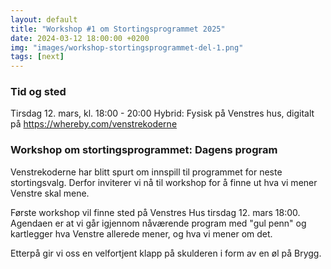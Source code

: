 ```yaml
---
layout: default
title: "Workshop #1 om Stortingsprogrammet 2025"
date: 2024-03-12 18:00:00 +0200
img: "images/workshop-stortingsprogrammet-del-1.png"
tags: [next]
---
```

### Tid og sted
Tirsdag 12. mars, kl. 18:00 - 20:00
Hybrid: Fysisk på Venstres hus, digitalt på <a class="a" href="https://whereby.com/venstrekoderne">https://whereby.com/venstrekoderne</a>

### Workshop om stortingsprogrammet: Dagens program
Venstrekoderne har blitt spurt om innspill til programmet for neste stortingsvalg. Derfor inviterer vi nå til workshop for å finne ut hva vi mener Venstre skal mene.

Første workshop vil finne sted på Venstres Hus tirsdag 12. mars 18:00. Agendaen er at vi går igjennom nåværende program med "gul penn" og kartlegger hva Venstre allerede mener, og hva vi mener om det.

Etterpå gir vi oss en velfortjent klapp på skulderen i form av en øl på Brygg.
